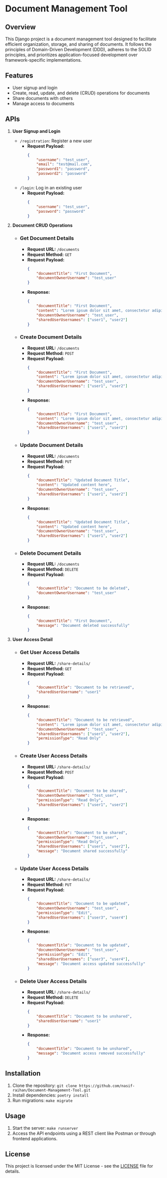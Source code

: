 # Document Management Tool

## Overview
This Django project is a document management tool designed to facilitate efficient organization, storage, and sharing of documents. It follows the principles of Domain-Driven Development (DDD), adheres to the SOLID principles, and prioritizes application-focused development over framework-specific implementations.

## Features
- User signup and login
- Create, read, update, and delete (CRUD) operations for documents
- Share documents with others
- Manage access to documents

## APIs
1. **User Signup and Login**
    - `/registration`: Register a new user
      - **Request Payload:**
        ```json
        {
            "username": "test_user",
            "email": "test@mail.com",
            "password1": "password",
            "password2": "password"
        }
        ```
    - `/login`: Log in an existing user
      - **Request Payload:**
        ```json
        {
            "username": "test_user",
            "password": "password"
        }
        ```

2. **Document CRUD Operations**
   - ### Get Document Details
        - **Request URL:** `/documents`
        - **Request Method:** `GET`
        - **Request Payload:**
          ```json
          {
              "documentTitle": "First Document",
              "documentOwnerUsername": "test_user"
          }
          ```
        - **Response:**
          ```json
          {
              "documentTitle": "First Document",
              "content": "Lorem ipsum dolor sit amet, consectetur adipiscing elit.",
              "documentOwnerUsername": "test_user",
              "sharedUserUsernames": ["user1", "user2"]
          }
          ```
   - ### Create Document Details
       - **Request URL:** `/documents`
       - **Request Method:** `POST`
       - **Request Payload:**
         ```json
         {
             "documentTitle": "First Document",
             "content": "Lorem ipsum dolor sit amet, consectetur adipiscing elit.",
             "documentOwnerUsername": "test_user",
             "sharedUserUsernames": ["user1", "user2"]
         }
         ```
       - **Response:**
         ```json
         {
             "documentTitle": "First Document",
             "content": "Lorem ipsum dolor sit amet, consectetur adipiscing elit.",
             "documentOwnerUsername": "test_user",
             "sharedUserUsernames": ["user1", "user2"]
         }
         ```
   - ### Update Document Details
       - **Request URL:** `/documents`
       - **Request Method:** `PUT`
       - **Request Payload:**
         ```json
         {
             "documentTitle": "Updated Document Title",
             "content": "Updated content here",
             "documentOwnerUsername": "test_user",
             "sharedUserUsernames": ["user1", "user2"]
         }
         ```
       - **Response:**
         ```json
         {
             "documentTitle": "Updated Document Title",
             "content": "Updated content here",
             "documentOwnerUsername": "test_user",
             "sharedUserUsernames": ["user1", "user2"]
         }
         ```
   - ### Delete Document Details
       - **Request URL:** `/documents`
       - **Request Method:** `DELETE`
       - **Request Payload:**
         ```json
         {
             "documentTitle": "Document to be deleted",
             "documentOwnerUsername": "test_user"
         }
         ```
       - **Response:**
         ```json
         {
             "documentTitle": "First Document",
             "message": "Document deleted successfully"
         }
         ```

3. **User Access Detail**
   - ### Get User Access Details
       - **Request URL:** `/share-details/`
       - **Request Method:** `GET`
       - **Request Payload:**
         ```json
         {
             "documentTitle": "Document to be retrieved",
             "sharedUserUsername": "user1"
         }
         ```
       - **Response:**
         ```json
         {
             "documentTitle": "Document to be retrieved",
             "content": "Lorem ipsum dolor sit amet, consectetur adipiscing elit.",
             "documentOwnerUsername": "test_user",
             "sharedUserUsernames": ["user1", "user2"],
             "permissionType": "Read Only"
         }
         ```
   - ### Create User Access Details
       - **Request URL:** `/share-details/`
       - **Request Method:** `POST`
       - **Request Payload:**
         ```json
         {
             "documentTitle": "Document to be shared",
             "documentOwnerUsername": "test_user",
             "permissionType": "Read Only",
             "sharedUserUsernames": ["user1", "user2"]
         }
         ```
       - **Response:**
         ```json
         {
             "documentTitle": "Document to be shared",
             "documentOwnerUsername": "test_user",
             "permissionType": "Read Only",
             "sharedUserUsernames": ["user1", "user2"],
             "message": "Document shared successfully"
         }
         ```
   - ### Update User Access Details
       - **Request URL:** `/share-details/`
       - **Request Method:** `PUT`
       - **Request Payload:**
         ```json
         {
             "documentTitle": "Document to be updated",
             "documentOwnerUsername": "test_user",
             "permissionType": "Edit",
             "sharedUserUsernames": ["user3", "user4"]
         }
         ```
       - **Response:**
         ```json
         {
             "documentTitle": "Document to be updated",
             "documentOwnerUsername": "test_user",
             "permissionType": "Edit",
             "sharedUserUsernames": ["user3", "user4"],
             "message": "Document access updated successfully"
         }
         ```

   - ### Delete User Access Details
       - **Request URL:** `/share-details/`
       - **Request Method:** `DELETE`
       - **Request Payload:**
         ```json
         {
             "documentTitle": "Document to be unshared",
             "sharedUserUsername": "user1"
         }
         ```
       - **Response:**
         ```json
         {
             "documentTitle": "Document to be unshared",
             "message": "Document access removed successfully"
         }
         ```

## Installation
1. Clone the repository: `git clone https://github.com/nasif-raihan/Document-Management-Tool.git`
2. Install dependencies: `poetry install`
3. Run migrations: `make migrate`

## Usage
1. Start the server: `make runserver`
2. Access the API endpoints using a REST client like Postman or through frontend applications.

## License
This project is licensed under the MIT License - see the [LICENSE](https://opensource.org/license/mit) file for details.
